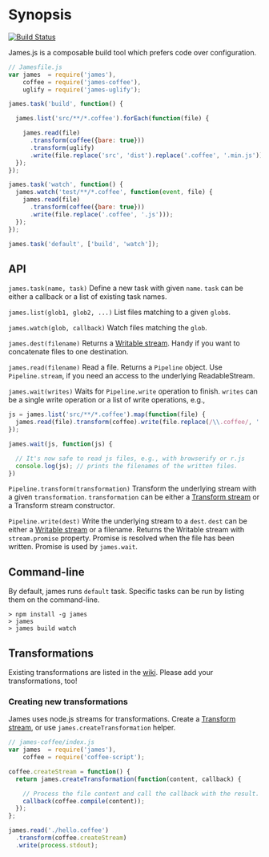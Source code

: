 # Synopsis

[![Build Status](https://travis-ci.org/leonidas/james.js.png?branch=master)](https://travis-ci.org/leonidas/james.js)

James.js is a composable build tool which prefers code over configuration.

```javascript
// Jamesfile.js
var james  = require('james'),
    coffee = require('james-coffee'),
    uglify = require('james-uglify');

james.task('build', function() {

  james.list('src/**/*.coffee').forEach(function(file) {

    james.read(file)
      .transform(coffee({bare: true}))
      .transform(uglify)
      .write(file.replace('src', 'dist').replace('.coffee', '.min.js'));
  });
});

james.task('watch', function() {
  james.watch('test/**/*.coffee', function(event, file) {
    james.read(file)
      .transform(coffee({bare: true}))
      .write(file.replace('.coffee', '.js')));
  });
});

james.task('default', ['build', 'watch']);
```

## API

`james.task(name, task)` Define a new task with given `name`. `task` can be either a callback or a list of existing task names.

`james.list(glob1, glob2, ...)` List files matching to a given `glob`s.

`james.watch(glob, callback)` Watch files matching the `glob`.

`james.dest(filename)` Returns a [Writable stream](http://nodejs.org/api/stream.html#stream_class_stream_writable).
Handy if you want to concatenate files to one destination.

`james.read(filename)` Read a file. Returns a `Pipeline` object. Use `Pipeline.stream`, if you need an access
to the underlying ReadableStream.

`james.wait(writes)` Waits for `Pipeline.write` operation to finish. `writes` can be a single write operation or a list of
write operations, e.g.,

```javascript
js = james.list('src/**/*.coffee').map(function(file) {
  james.read(file).transform(coffee).write(file.replace(/\\.coffee/, '.js'));
});

james.wait(js, function(js) {

  // It's now safe to read js files, e.g., with browserify or r.js
  console.log(js); // prints the filenames of the written files.
})
```

`Pipeline.transform(transformation)` Transform the underlying stream with a given `transformation`. `transformation` can be
either a [Transform stream](http://nodejs.org/api/stream.html#stream_class_stream_transform) or a Transform stream constructor.

`Pipeline.write(dest)` Write the underlying stream to a `dest`. `dest` can be either a
[Writable stream](http://nodejs.org/api/stream.html#stream_class_stream_writable) or a filename. Returns the Writable stream
with `stream.promise` property. Promise is resolved when the file has been written. Promise is used by `james.wait`.

## Command-line

By default, james runs `default` task. Specific tasks can be run by listing them on the command-line.

```
> npm install -g james
> james
> james build watch
```

## Transformations

Existing transformations are listed in the [wiki](https://github.com/leonidas/james.js/wiki). Please add your transformations, too!

### Creating new transformations

James uses node.js streams for transformations.
Create a [Transform stream](http://nodejs.org/api/stream.html#stream_class_stream_transform),
or use `james.createTransformation` helper.

```javascript
// james-coffee/index.js
var james  = require('james'),
    coffee = require('coffee-script');

coffee.createStream = function() {
  return james.createTransformation(function(content, callback) {

    // Process the file content and call the callback with the result.
    callback(coffee.compile(content));
  });
};

james.read('./hello.coffee')
  .transform(coffee.createStream)
  .write(process.stdout);
```
